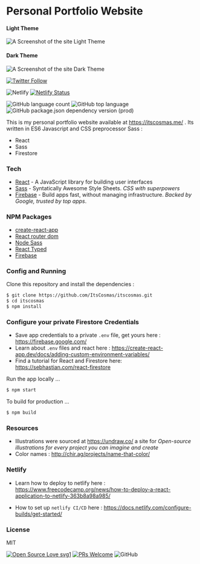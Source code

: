 # Personal Portfolio Website
#### Light Theme
![A Screenshot of the site Light Theme](https://github.com/ItsCosmas/itscosmas/blob/master/src/assets/img/cozy.png) <br />

#### Dark Theme
![A Screenshot of the site Dark Theme](https://github.com/ItsCosmas/itscosmas/blob/master/src/assets/img/itscosmas-dark.png) <br />

[![Twitter Follow](https://img.shields.io/twitter/follow/itscosmas?label=Follow%20Me%20&style=social)](https://twitter.com/itsCosmas/)

![Netlify](https://img.shields.io/netlify/7caf2c76-ee2c-4dc0-a183-4720462ad346)
[![Netlify Status](https://api.netlify.com/api/v1/badges/7caf2c76-ee2c-4dc0-a183-4720462ad346/deploy-status)](https://app.netlify.com/sites/itscosmas/deploys)

![GitHub language count](https://img.shields.io/github/languages/count/itscosmas/itscosmas)
![GitHub top language](https://img.shields.io/github/languages/top/itscosmas/itscosmas)
![GitHub package.json dependency version (prod)](https://img.shields.io/github/package-json/dependency-version/itscosmas/itscosmas/react)

This is my personal portfolio website available at https://itscosmas.me/ . Its written in ES6 Javascript and CSS preprocessor Sass :

-   React
-   Sass
-   Firestore

### Tech

-   [React](https://reactjs.org/) - A JavaScript library for building user interfaces
-   [Sass](https://sass-lang.com/) - Syntatically Awesome Style Sheets. _CSS with superpowers_
-   [Firebase](https://firebase.google.com/) - Build apps fast, without managing infrastructure. _Backed by Google, trusted by top apps_.

### NPM Packages

-   [create-react-app](https://github.com/facebook/create-react-app)
-   [React router dom](https://www.npmjs.com/package/react-router-dom)
-   [Node Sass](https://www.npmjs.com/package/node-sass)
-   [React Typed](https://www.npmjs.com/package/react-typed)
-   [Firebase](https://www.npmjs.com/package/firebase)

### Config and Running

Clone this repository and install the dependencies :

```sh
$ git clone https://github.com/ItsCosmas/itscosmas.git
$ cd itscosmas
$ npm install
```

### Configure your private Firestore Credentials

-   Save app credentials to a private `.env` file, get yours here : https://firebase.google.com/
-   Learn about `.env` files and react here : https://create-react-app.dev/docs/adding-custom-environment-variables/
-   Find a tutorial for React and Firestore here: https://sebhastian.com/react-firestore

Run the app locally ...

```sh
$ npm start
```

To build for production ...

```sh
$ npm build
```

### Resources

-   Illustrations were sourced at https://undraw.co/ a site for _Open-source illustrations for every project you can imagine and create_
-   Color names : http://chir.ag/projects/name-that-color/

### Netlify

-   Learn how to deploy to netlify here : https://www.freecodecamp.org/news/how-to-deploy-a-react-application-to-netlify-363b8a98a985/

-   How to set up `netlify CI/CD` here : https://docs.netlify.com/configure-builds/get-started/

### License

MIT

[![Open Source Love svg1](https://badges.frapsoft.com/os/v1/open-source.svg?v=103)](https://github.com/ellerbrock/open-source-badges/)
[![PRs Welcome](https://img.shields.io/badge/PRs-welcome-brightgreen.svg?style=flat-square)](http://makeapullrequest.com)
![GitHub](https://img.shields.io/github/license/itscosmas/itscosmas)

